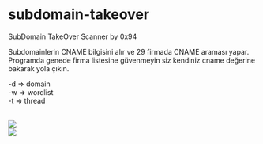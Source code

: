 # subdomain-takeover

SubDomain TakeOver Scanner by 0x94

Subdomainlerin CNAME bilgisini alır ve 29 firmada CNAME araması yapar. Programda genede firma listesine güvenmeyin 
siz kendiniz cname değerine bakarak yola çıkın.

-d => domain<br>
-w => wordlist<br>
-t => thread <br>

<br>

<img src=https://raw.githubusercontent.com/antichown/subdomain-takeover/master/take2.jpg>

<br>
<img src=https://raw.githubusercontent.com/antichown/subdomain-takeover/master/take.png>

